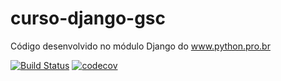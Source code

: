 # curso-django-gsc
Código desenvolvido no módulo Django do www.python.pro.br


[![Build Status](https://app.travis-ci.com/guisouco/curso-django-gsc.svg?branch=main)](https://app.travis-ci.com/guisouco/curso-django-gsc)
[![codecov](https://codecov.io/gh/guisouco/curso-django-gsc/branch/main/graph/badge.svg?token=PWPNA4TLXO)](https://codecov.io/gh/guisouco/curso-django-gsc)
